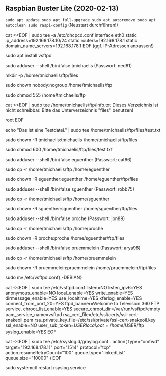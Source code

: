 Raspbian Buster Lite (2020-02-13)
---------------------------------

`sudo apt update
sudo apt full-upgrade
sudo apt autoremove
sudo apt autoclean
sudo raspi-config`
(Neustart durchführen!)

cat <<EOF | sudo tee -a /etc/dhcpcd.conf
interface eth0
static ip_address=192.168.178.10/24
static routers=192.168.178.1
static domain_name_servers=192.168.178.1
EOF
(ggf. IP-Adressen anpassen!)

sudo apt install vsftpd

sudo adduser --shell /bin/false tmichaelis
(Passwort: ned61)

mkdir -p /home/tmichaelis/ftp/files

sudo chown nobody:nogroup /home/tmichaelis/ftp

sudo chmod 555 /home/tmichaelis/ftp

cat <<EOF | sudo tee /home/tmichaelis/ftp/info.txt
Dieses Verzeichnis ist nicht schreibbar.
Bitte das Unterverzeichnis "files" benutzen!

root
EOF

echo "Das ist eine Testdatei." | sudo tee /home/tmichaelis/ftp/files/test.txt

sudo chown -R tmichaelis:tmichaelis /home/tmichaelis/ftp/files

sudo chmod 600 /home/tmichaelis/ftp/files/test.txt

sudo adduser --shell /bin/false eguenther
(Passwort: cat66)

sudo cp -r /home/tmichaelis/ftp /home/eguenther

sudo chown -R eguenther:eguenther /home/eguenther/ftp/files

sudo adduser --shell /bin/false sguenther
(Passwort: robb75)

sudo cp -r /home/tmichaelis/ftp /home/sguenther

sudo chown -R sguenther:sguenther /home/sguenther/ftp/files

sudo adduser --shell /bin/false proche
(Passwort: jon89)

sudo cp -r /home/tmichaelis/ftp /home/proche

sudo chown -R proche:proche /home/sguenther/ftp/files

sudo adduser --shell /bin/false pruemmelein
(Passwort: arya98)

sudo cp -r /home/tmichaelis/ftp /home/pruemmelein

sudo chown -R pruemmelein:pruemmelein /home/pruemmelein/ftp/files

sudo mv /etc/vsftpd.conf{,-DEBIAN}

cat <<EOF | sudo tee /etc/vsftpd.conf
listen=NO
listen_ipv6=YES
anonymous_enable=NO
local_enable=YES
write_enable=YES
dirmessage_enable=YES
use_localtime=YES
xferlog_enable=YES
connect_from_port_20=YES
ftpd_banner=Welcome to Television 360 FTP service.
chroot_list_enable=YES
secure_chroot_dir=/var/run/vsftpd/empty
pam_service_name=vsftpd
rsa_cert_file=/etc/ssl/certs/ssl-cert-snakeoil.pem
rsa_private_key_file=/etc/ssl/private/ssl-cert-snakeoil.key
ssl_enable=NO
user_sub_token=$USER
local_root=/home/$USER/ftp
syslog_enable=YES
EOF

cat <<EOF | sudo tee /etc/rsyslog.d/graylog.conf
*.* action( type="omfwd"
            target="192.168.178.11"
            port="1514"
            protocol="tcp"
            action.resumeRetryCount="100"
            queue.type="linkedList"
            queue.size="10000" )
EOF

sudo systemctl restart rsyslog.service
